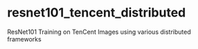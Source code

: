 # resnet101_tencent_distributed
ResNet101 Training on TenCent Images using various distributed frameworks
